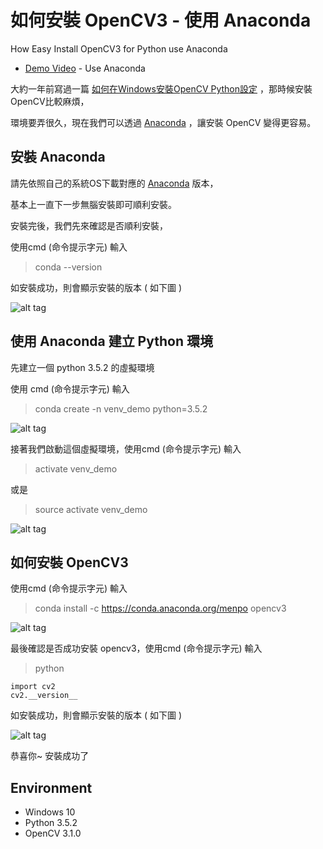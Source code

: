 # 如何安裝 OpenCV3 - 使用 Anaconda

How Easy Install OpenCV3 for Python use Anaconda
* [Demo Video](https://youtu.be/u90KaU6svc4) - Use Anaconda

大約一年前寫過一篇 [如何在Windows安裝OpenCV Python設定](https://github.com/twtrubiks/FaceDetect/blob/master/How%20Install%20OpenCV%20in%20on%20Windows%20for%20Python/README.md) ，那時候安裝OpenCV比較麻煩，

環境要弄很久，現在我們可以透過 [Anaconda](https://www.continuum.io/downloads)  ，讓安裝 OpenCV 變得更容易。

## 安裝  Anaconda

請先依照自己的系統OS下載對應的 [Anaconda](https://www.continuum.io/downloads)  版本，

基本上一直下一步無腦安裝即可順利安裝。

安裝完後，我們先來確認是否順利安裝，

使用cmd (命令提示字元) 輸入
> conda --version

如安裝成功，則會顯示安裝的版本 ( 如下圖 )

![alt tag](http://i.imgur.com/d9iXTL3.jpg)

## 使用 Anaconda 建立 Python 環境

先建立一個 python 3.5.2 的虛擬環境

使用 cmd (命令提示字元) 輸入

> conda create -n venv_demo python=3.5.2

![alt tag](http://i.imgur.com/CHVv9zf.jpg)

接著我們啟動這個虛擬環境，使用cmd (命令提示字元) 輸入
> activate venv_demo

或是

> source activate venv_demo

![alt tag](http://i.imgur.com/cR5wsM8.jpg)

## 如何安裝 OpenCV3

使用cmd (命令提示字元) 輸入
> conda install -c https://conda.anaconda.org/menpo opencv3

![alt tag](http://i.imgur.com/LgSeS2z.jpg)



最後確認是否成功安裝 opencv3，使用cmd (命令提示字元) 輸入

> python

```
import cv2
cv2.__version__
```

如安裝成功，則會顯示安裝的版本 ( 如下圖 )

![alt tag](http://i.imgur.com/iZ6zdmM.jpg)

恭喜你~  安裝成功了

## Environment
* Windows 10
* Python 3.5.2
* OpenCV 3.1.0
